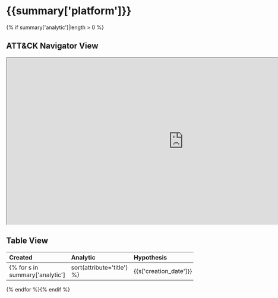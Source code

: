 # {{summary['platform']}}
{% if summary['analytic']|length > 0 %}
## ATT&CK Navigator View

<iframe src="https://mitre-attack.github.io/attack-navigator/enterprise/#layerURL=https%3A%2F%2Fraw.githubusercontent.com%2FOTRF%2FThreatHunter-Playbook%2Fmaster%2Fdocs%2Fnotebooks%2F{{summary['platform']|lower}}%2F{{summary['platform']|lower}}.json&tabs=false&selecting_techniques=false" width="950" height="450"></iframe>

## Table View

|Created|Analytic|Hypothesis|Author|
| :---| :---| :---| :---|
{% for s in summary['analytic']|sort(attribute='title') %}|{{s['creation_date']}} |[{{s['title']}}](https://threathunterplaybook.com/notebooks/windows/{{s['location']}}/{{s['id']}}.html) |{{s['hypothesis']}} |{{s['author']}} |
{% endfor %}{% endif %}
